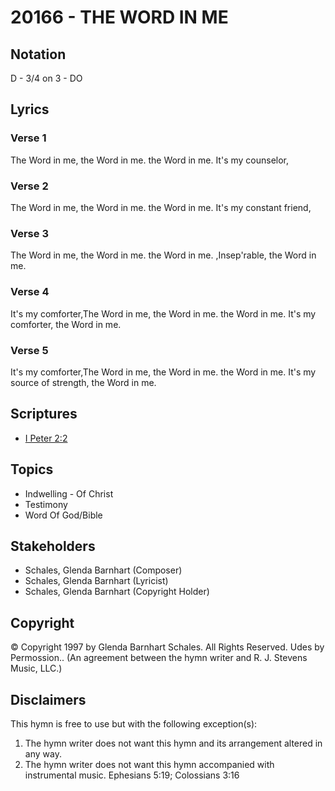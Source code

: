 # 20166 - THE WORD IN ME

## Notation

D - 3/4 on 3 - DO

## Lyrics

### Verse 1

The Word in me, the Word in me. the Word in me. It's my counselor,

### Verse 2

The Word in me, the Word in me. the Word in me.  It's my constant friend,

### Verse 3

The Word in me, the Word in me. the Word in me. ,Insep'rable, the Word in me.

### Verse 4

It's my comforter,The Word in me, the Word in me. the Word in me. It's my comforter, the Word in me.

### Verse 5

It's my comforter,The Word in me, the Word in me. the Word in me. It's my source of strength, the Word in me.


## Scriptures

- [I Peter 2:2](https://www.biblegateway.com/passage/?search=I%20Peter%202%3A2)

## Topics

- Indwelling - Of Christ
- Testimony
- Word Of God/Bible

## Stakeholders

- Schales, Glenda Barnhart (Composer)
- Schales, Glenda Barnhart (Lyricist)
- Schales, Glenda Barnhart (Copyright Holder)

## Copyright

© Copyright 1997 by  Glenda Barnhart Schales. All Rights Reserved. Udes by Permossion..
(An agreement between the hymn writer and R. J. Stevens Music, LLC.)

## Disclaimers

This hymn is free to use but with the following exception(s):
1. The hymn writer does not want this hymn and its arrangement altered in any way.
2. The hymn writer does not want this hymn accompanied with instrumental music.
Ephesians 5:19; Colossians 3:16

